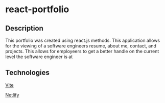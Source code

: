 # react-portfolio

## Description
This portfolio was created using react.js methods. This application allows for the viewing of a software engineers resume, about me, contact, and projects. This allows for employeers to get a better handle on the current level the software engineer is at 

## Technologies

[Vite](https://vitejs.dev/)

[Netlify]()
